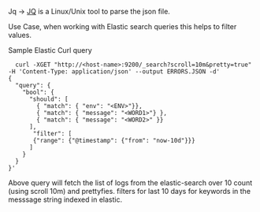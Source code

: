 Jq -> [JQ](https://stedolan.github.io/jq/manual/#Basicfilters) is a Linux/Unix tool to parse the json file.

Use Case, 
  when working with Elastic search queries this helps to filter values.
  
  Sample Elastic Curl query
  
```  
  curl -XGET "http://<host-name>:9200/_search?scroll=10m&pretty=true" -H 'Content-Type: application/json' --output ERRORS.JSON -d'
{
  "query": {
    "bool": {
      "should": [
        { "match": { "env": "<ENV>"}},
        { "match": { "message": "<WORD1>"} },
        { "match": { "message": "<WORD2>" }}
      ],
       "filter": [ 
       {"range": {"@timestamp": {"from": "now-10d"}}}
      ]
    }
  }
}'
```

Above query will fetch the list of logs from the elastic-search over 10 count (using scroll 10m) and prettyfies.
filters for last 10 days for keywords in the messsage string indexed in elastic.
